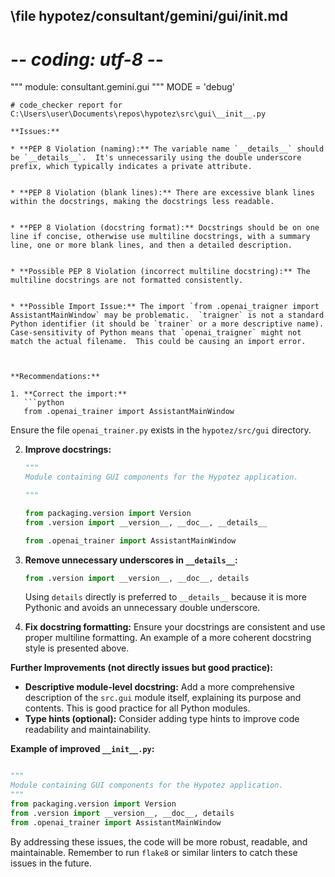 ## \file hypotez/consultant/gemini/gui/__init__.md
# -*- coding: utf-8 -*-

""" module: consultant.gemini.gui """
MODE = 'debug'
```
# code_checker report for C:\Users\user\Documents\repos\hypotez\src\gui\__init__.py

**Issues:**

* **PEP 8 Violation (naming):** The variable name `__details__` should be `__details__`.  It's unnecessarily using the double underscore prefix, which typically indicates a private attribute.


* **PEP 8 Violation (blank lines):** There are excessive blank lines within the docstrings, making the docstrings less readable.


* **PEP 8 Violation (docstring format):** Docstrings should be on one line if concise, otherwise use multiline docstrings, with a summary line, one or more blank lines, and then a detailed description.


* **Possible PEP 8 Violation (incorrect multiline docstring):** The multiline docstrings are not formatted consistently.


* **Possible Import Issue:** The import `from .openai_trаigner import AssistantMainWindow` may be problematic.  `trаigner` is not a standard Python identifier (it should be `trainer` or a more descriptive name).  Case-sensitivity of Python means that `openai_trаigner` might not match the actual filename.  This could be causing an import error.



**Recommendations:**

1. **Correct the import:**
   ```python
   from .openai_trainer import AssistantMainWindow
   ```
   Ensure the file `openai_trainer.py` exists in the `hypotez/src/gui` directory.


2. **Improve docstrings:**
   ```python
   """
   Module containing GUI components for the Hypotez application.

   """

   from packaging.version import Version
   from .version import __version__, __doc__, __details__

   from .openai_trainer import AssistantMainWindow
   ```


3. **Remove unnecessary underscores in `__details__`:**
   ```python
   from .version import __version__, __doc__, details
   ```
   Using `details` directly is preferred to `__details__` because it is more Pythonic and avoids an unnecessary double underscore.

4. **Fix docstring formatting:**
   Ensure your docstrings are consistent and use proper multiline formatting.  An example of a more coherent docstring style is presented above.


**Further Improvements (not directly issues but good practice):**

* **Descriptive module-level docstring:**  Add a more comprehensive description of the `src.gui` module itself, explaining its purpose and contents.  This is good practice for all Python modules.
* **Type hints (optional):**  Consider adding type hints to improve code readability and maintainability.


**Example of improved `__init__.py`:**

```python

"""
Module containing GUI components for the Hypotez application.
"""
from packaging.version import Version
from .version import __version__, __doc__, details
from .openai_trainer import AssistantMainWindow
```

By addressing these issues, the code will be more robust, readable, and maintainable. Remember to run `flake8` or similar linters to catch these issues in the future.
